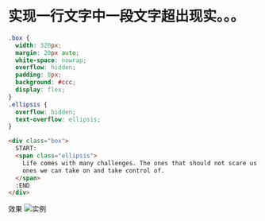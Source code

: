 # 实现一行文字中一段文字超出现实。。。

```css
.box {
  width: 320px;
  margin: 20px auto;
  white-space: nowrap;
  overflow: hidden;
  padding: 8px;
  background: #ccc;
  display: flex;
}
.ellipsis {
  overflow: hidden;
  text-overflow: ellipsis;
}
```

```html
<div class="box">
  START:
  <span class="ellipsis">
    Life comes with many challenges. The ones that should not scare us are the
    ones we can take on and take control of.
  </span>
  :END
</div>
```

效果
![实例](https://xzgz.top/FILES/notes_images/ellipsis_text.png)
